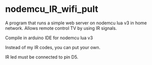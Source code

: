 # nodemcu_IR_wifi_pult

A program that runs a simple web server on nodemcu lua v3 in home network.
Allows remote control TV by using IR signals.

Compile in arduino IDE for nodemcu lua v3

Instead of my IR codes, you can put your own.

IR led must be connected to pin D5.



